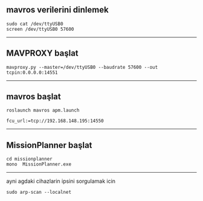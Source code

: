 ## mavros verilerini dinlemek

```
sudo cat /dev/ttyUSB0
screen /dev/ttyUSB0 57600
```
---------------------------------------------------------------------------------

## MAVPROXY başlat
```
mavproxy.py --master=/dev/ttyUSB0 --baudrate 57600 --out tcpin:0.0.0.0:14551
```

--------------------------------------------------------------
## mavros başlat

```
roslaunch mavros apm.launch

fcu_url:=tcp://192.168.148.195:14550
```
---------------------------------------------------------------------------------
## MissionPlanner başlat

```
cd missionplanner
mono  MissionPlanner.exe
```

---------------------------------------------------------------------------------

ayni agdaki cihazlarin ipsini sorgulamak icin
```
sudo arp-scan --localnet
```